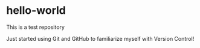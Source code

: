 # hello-world
This is a test repository

Just started using Git and GitHub to familiarize myself with Version Control!
